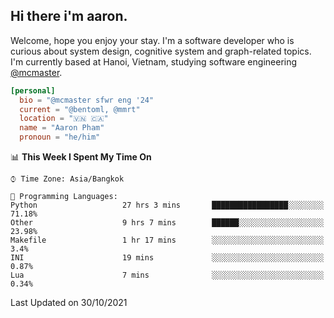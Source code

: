 <h2><b>Hi there i'm aaron. </b></h2>

Welcome, hope you enjoy your stay. I'm a software developer who is curious about system design, cognitive system and graph-related topics. I'm currently based at Hanoi, Vietnam, studying software engineering [@mcmaster](https://www.mcmaster.ca/).

```toml
[personal]
  bio = "@mcmaster sfwr eng '24"
  current = "@bentoml, @mmrt"
  location = "🇻🇳 🇨🇦"
  name = "Aaron Pham"
  pronoun = "he/him"
```
<!--<img src="https://github-readme-stats.vercel.app/api?username=aarnphm&show_icons=true&count_private=true&theme=dark" height="170"/>-->
<!--<img src="https://github-readme-stats.vercel.app/api/top-langs/?username=aarnphm&layout=compact&hide=css&theme=dark" height="170" />-->

<!--START_SECTION:waka-->
📊 **This Week I Spent My Time On** 

```text
⌚︎ Time Zone: Asia/Bangkok

💬 Programming Languages: 
Python                   27 hrs 3 mins       █████████████████░░░░░░░░   71.18% 
Other                    9 hrs 7 mins        ██████░░░░░░░░░░░░░░░░░░░   23.98% 
Makefile                 1 hr 17 mins        ░░░░░░░░░░░░░░░░░░░░░░░░░   3.4% 
INI                      19 mins             ░░░░░░░░░░░░░░░░░░░░░░░░░   0.87% 
Lua                      7 mins              ░░░░░░░░░░░░░░░░░░░░░░░░░   0.34%

```


 Last Updated on 30/10/2021
<!--END_SECTION:waka-->
